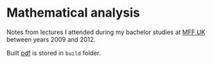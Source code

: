 # Mathematical analysis
Notes from lectures I attended during my bachelor studies at [MFF UK](https://www.mff.cuni.cz/en) between years 2009 and 2012. 

Built [pdf](build/document.pdf) is stored in `build` folder.
